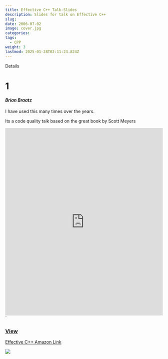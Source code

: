 ```yaml
---
title: Effective C++ Talk-Slides
description: Slides for talk on Effective C++
slug: 
date: 2006-07-02
image: cover.jpg
categories: 
tags:
  - CPP
weight: 3
lastmod: 2025-01-28T02:11:23.824Z
---
```

Details

# 1

#### *Brian Braatz*

<!--- 
image embed
![](__/Templates/cover.jpg)

> select * from BasketballPlayer, SoccerPlayer

LINK format
[markdown-syntax](__/OLDContent/markdown-syntax/index.md) 

[DISPLAY](LINK) 


![](post/effective-cpp/EffectiveCPP.pdf)


# one

```

```


## CODE PREVIEW

<div id="adobe-dc-view"></div>
<div id="adobe-dc-view"></div>
<script src="https://acrobatservices.adobe.com/view-sdk/viewer.js"></script>
<script type="text/javascript">
	document.addEventListener("adobe_dc_view_sdk.ready", function(){ 
		var adobeDCView = new AdobeDC.View({clientId: "cefffa8444c94515b33607ebff74a924", divId: "adobe-dc-view"});
		adobeDCView.previewFile({
			content:{location: {url: "https://brianbraatz.com/portfolio/EffectiveCPP.pdf"}},
			metaData:{fileName: "Bodea Brochure.pdf"}
		}, {});
	});
</script>



Embedding a PDF file in a Hugo website can be accomplished through several methods. Here are the most common options:

---

### 1. **Direct Link to the PDF**

You can link directly to the PDF file, allowing users to open or download it:

markdown

CopyEdit


This approach doesn't embed the PDF but provides an easy way for users to access it.

---

### 2. **HTML `<embed>` Tag**

The `<embed>` tag is a simple way to display a PDF file directly on a webpage:

html

CopyEdit
---

### 3. **HTML `<iframe>` Tag**

Using an `<iframe>` allows you to embed a PDF in a specific section of the webpage:

html

CopyEdit

<iframe src="https://brianbraatz.com/portfolio/EffectiveCPP.pdf" width="100%" height="600px" style="border:none;"></iframe>`

This approach is widely supported and easy to implement.

---

### 4. **Using a JavaScript PDF Viewer**

For enhanced control and better UX, you can use a JavaScript-based PDF viewer like PDF.js. Add the PDF.js library to your Hugo project and embed the viewer with the PDF file:

html

CopyEdit

<div id="pdf-viewer" style="width: 100%; height: 600px;"></div> <script src="js/pdf.js"></script> <script>   const pdfViewer = document.getElementById('pdf-viewer');   const pdfUrl = 'https://brianbraatz.com/portfolio/EffectiveCPP.pdf';   pdfjsLib.getDocument(pdfUrl).promise.then((pdfDoc) => {     pdfDoc.getPage(1).then((page) => {       const viewport = page.getViewport({ scale: 1 });       const canvas = document.createElement('canvas');       const context = canvas.getContext('2d');       canvas.height = viewport.height;       canvas.width = viewport.width;       pdfViewer.appendChild(canvas);       page.render({ canvasContext: context, viewport });     });   }); </script>`

---

### 5. **Markdown Shortcodes**

Hugo supports custom shortcodes. You can create a shortcode for embedding PDFs. For example, create a file `pdf.html` in the `layouts/shortcodes/` directory:

html

CopyEdit

`<iframe src="{{ .Get 0 }}" width="100%" height="600px" style="border:none;"></iframe>`

Use the shortcode in your Markdown file:

markdown

CopyEdit


---

### 6. **Third-Party Embedding Services**

Use services like Google Drive or Scribd to host your PDF and embed it in your Hugo site using an embed code:

html

CopyEdit

`<iframe src="https://drive.google.com/file/d/FILE_ID/preview" width="100%" height="600px" style="border:none;"></iframe>`

---

### Recommendations:

- **For simplicity**: Use `<embed>` or `<iframe>`.
- **For enhanced UX**: Use PDF.js or a similar JavaScript library.
- **For custom styling and reusability**: Create a shortcode.

If you need help setting up any of these, let me know!
-->

I have used this many times over the years.

Its a code quality talk based on the great book by Scott Meyers

<embed src="https://brianbraatz.com/portfolio/EffectiveCPP.pdf" type="application/pdf" width="100%" height="600px">\`

### <u>[View](https://brianbraatz.com/portfolio/EffectiveCPP.pdf)</u>

[Effective C++ Amazon Link](https://www.amazon.com/Effective-Specific-Improve-Programs-Designs/dp/0321334876/)

![](/post/effective-cpp/ecpp.jpg)

